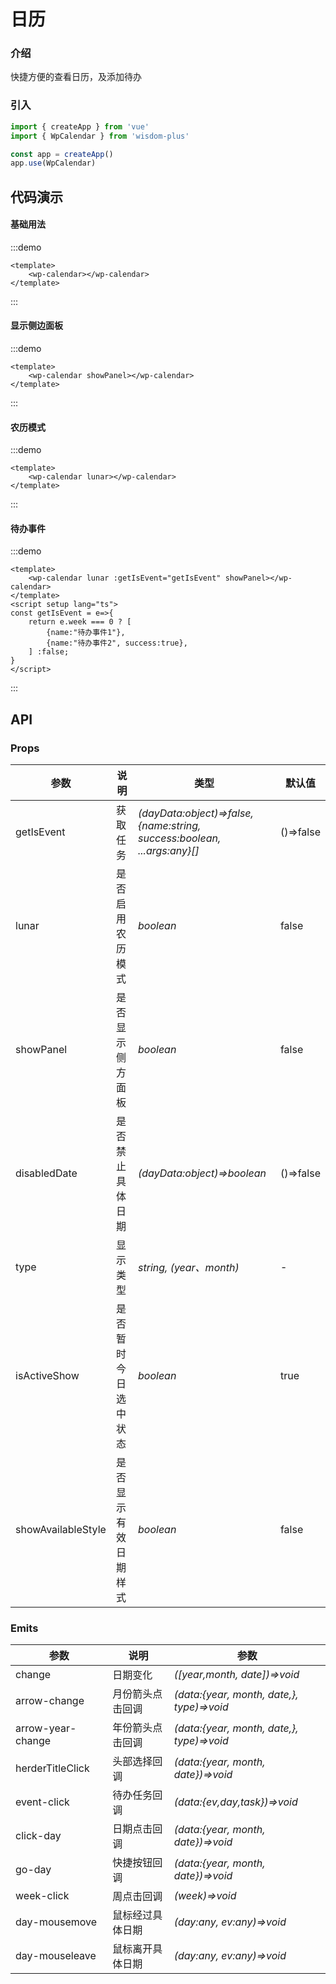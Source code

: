 # 日历

### 介绍

快捷方便的查看日历，及添加待办

### 引入

```js
import { createApp } from 'vue'
import { WpCalendar } from 'wisdom-plus'

const app = createApp()
app.use(WpCalendar)
```

## 代码演示

#### 基础用法

:::demo

```vue
<template>
    <wp-calendar></wp-calendar>
</template>
```

:::

#### 显示侧边面板

:::demo

```vue
<template>
    <wp-calendar showPanel></wp-calendar>
</template>
```

:::

#### 农历模式

:::demo

```vue
<template>
    <wp-calendar lunar></wp-calendar>
</template>
```

:::

#### 待办事件

:::demo

```vue
<template>
    <wp-calendar lunar :getIsEvent="getIsEvent" showPanel></wp-calendar>
</template>
<script setup lang="ts">
const getIsEvent = e=>{
    return e.week === 0 ? [
        {name:"待办事件1"},
        {name:"待办事件2", success:true},
    ] :false;
}
</script>
```

:::

## API

### Props

| 参数           | 说明         | 类型                                                                      | 默认值       |
|--------------|------------|-------------------------------------------------------------------------|-----------|
| getIsEvent      | 获取任务       | _(dayData:object)=>false,{name:string, success:boolean, ...args:any}[]_ | ()=>false |
| lunar      | 是否启用农历模式   | _boolean_                                                               | false     |
| showPanel      | 是否显示侧方面板   | _boolean_                                                               | false     |
| disabledDate      | 是否禁止具体日期   | _(dayData:object)=>boolean_                                             | ()=>false |
| type      | 显示类型       | _string, (year、month)_                                                       | -         |
| isActiveShow      | 是否暂时今日选中状态 | _boolean_                                                       | true      |
| showAvailableStyle      | 是否显示有效日期样式 | _boolean_                                                       | false     |

### Emits

|  参数   | 说明 | 参数         |
|-----|--|------------|
|  change   | 日期变化 | _([year,month, date])=>void_ |
|  arrow-change   | 月份箭头点击回调 | _(data:{year, month, date,}, type)=>void_ |
|  arrow-year-change   | 年份箭头点击回调 | _(data:{year, month, date,}, type)=>void_ |
|  herderTitleClick   | 头部选择回调 | _(data:{year, month, date})=>void_ |
|  event-click   | 待办任务回调 | _(data:{ev,day,task})=>void_ |
|  click-day   | 日期点击回调 | _(data:{year, month, date})=>void_ |
|  go-day   | 快捷按钮回调 | _(data:{year, month, date})=>void_ |
|  week-click   | 周点击回调 | _(week)=>void_ |
|  day-mousemove   | 鼠标经过具体日期 | _(day:any, ev:any)=>void_ |
|  day-mouseleave   | 鼠标离开具体日期 | _(day:any, ev:any)=>void_ |
